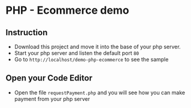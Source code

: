 # PHP - Ecommerce demo

## Instruction

- Download this project and move it into the base of your php server. 
- Start your php server and listen the default port `80`
- Go to `http://localhost/demo-php-ecommerce` to see the sample

## Open your Code Editor

- Open the file `requestPayment.php` and you will see how you can make payment from your php server